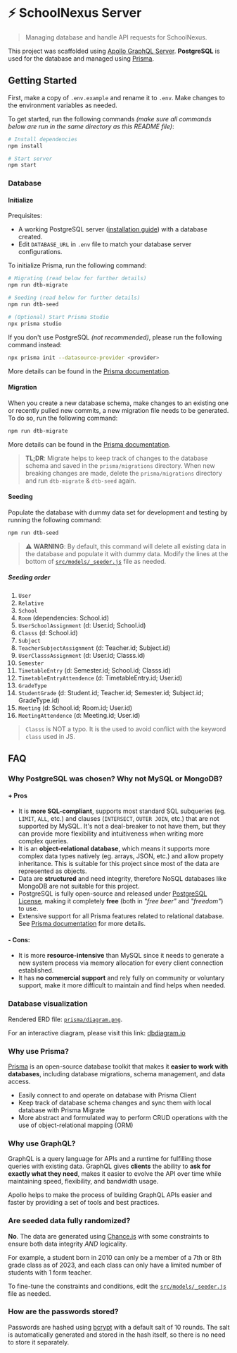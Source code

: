 # ⚡ SchoolNexus Server

> Managing database and handle API requests for SchoolNexus.

This project was scaffolded using [Apollo GraphQL Server](https://www.apollographql.com/docs/apollo-server). **PostgreSQL** is used for the database and managed using [Prisma](https://www.prisma.io/).

## Getting Started

First, make a copy of `.env.example` and rename it to `.env`. Make changes to the environment variables as needed.

To get started, run the following commands _(make sure all commands below are run in the same directory as this README file)_:

```bash
# Install dependencies
npm install

# Start server
npm start
```

### Database

#### Initialize

Prequisites:

-   A working PostgreSQL server ([installation guide](https://www.postgresqltutorial.com/postgresql-getting-started/install-postgresql/)) with a database created.
-   Edit `DATABASE_URL` in `.env` file to match your database server configurations.

To initialize Prisma, run the following command:

```bash
# Migrating (read below for further details)
npm run dtb-migrate

# Seeding (read below for further details)
npm run dtb-seed

# (Optional) Start Prisma Studio
npx prisma studio
```

If you don't use PostgreSQL _(not recommended)_, please run the following command instead:

```bash
npx prisma init --datasource-provider <provider>
```

More details can be found in the [Prisma documentation](https://www.prisma.io/docs/getting-started/setup-prisma/start-from-scratch).

#### Migration

When you create a new database schema, make changes to an existing one or recently pulled new commits, a new migration file needs to be generated. To do so, run the following command:

```bash
npm run dtb-migrate
```

More details can be found in the [Prisma documentation](https://www.prisma.io/docs/concepts/components/prisma-migrate).

> **TL;DR**: Migrate helps to keep track of changes to the database schema and saved in the `prisma/migrations` directory. When new breaking changes are made, delete the `prisma/migrations` directory and run `dtb-migrate` & `dtb-seed` again.

#### Seeding

Populate the database with dummy data set for development and testing by running the following command:

```bash
npm run dtb-seed
```

> :warning: **WARNING**: By default, this command will delete all existing data in the database and populate it with dummy data. Modify the lines at the bottom of [`src/models/_seeder.js`](/SchoolNexus-Server/src/models/_seeder.js) file as needed.

##### Seeding order

1. `User`
1. `Relative`
1. `School`
1. `Room` (dependencies: School.id)
1. `UserSchoolAssignment` (d: User.id; School.id)
1. `Classs` (d: School.id)
1. `Subject`
1. `TeacherSubjectAssignment` (d: Teacher.id; Subject.id)
1. `UserClasssAssignment` (d: User.id; Classs.id)
1. `Semester`
1. `TimetableEntry` (d: Semester.id; School.id; Classs.id)
1. `TimetableEntryAttendence` (d: TimetableEntry.id; User.id)
1. `GradeType`
1. `StudentGrade` (d: Student.id; Teacher.id; Semester.id; Subject.id; GradeType.id)
1. `Meeting` (d: School.id; Room.id; User.id)
1. `MeetingAttendence` (d: Meeting.id; User.id)

> `Classs` is NOT a typo. It is the used to avoid conflict with the keyword `class` used in JS.

## FAQ

### Why PostgreSQL was chosen? Why not MySQL or MongoDB?

#### \+ Pros

-   It is **more SQL-compliant**, supports most standard SQL subqueries (eg. `LIMIT`, `ALL`, etc.) and clauses (`INTERSECT`, `OUTER JOIN`, etc.) that are not supported by MySQL. It's not a deal-breaker to not have them, but they can provide more flexibility and intuitiveness when writing more complex queries.
-   It is an **object-relational database**, which means it supports more complex data types natively (eg. arrays, JSON, etc.) and allow propety inheritance. This is suitable for this project since most of the data are represented as objects.
-   Data are **structured** and need integrity, therefore NoSQL databases like MongoDB are not suitable for this project.
-   PostgreSQL is fully open-source and released under [PostgreSQL License](https://www.postgresql.org/about/licence/), making it completely **free** (both in _"free beer"_ and _"freedom"_) to use.
-   Extensive support for all Prisma features related to relational database. See [Prisma documentation](https://www.prisma.io/docs/reference/database-reference/database-features) for more details.

#### \- Cons:

-   It is more **resource-intensive** than MySQL since it needs to generate a new system process via memory allocation for every client connection established.
-   It has **no commercial support** and rely fully on community or voluntary support, make it more difficult to maintain and find helps when needed.

### Database visualization

Rendered ERD file: [`prisma/diagram.png`](/SchoolNexus-Server/prisma/diagram.png).

For an interactive diagram, please visit this link: [dbdiagram.io](https://dbdiagram.io/d/CS207b-Final-65e9afacb1f3d4062c5d5f56)

### Why use Prisma?

[Prisma](https://www.prisma.io) is an open-source database toolkit that makes it **easier to work with databases**, including database migrations, schema management, and data access.

-   Easily connect to and operate on database with Prisma Client
-   Keep track of database schema changes and sync them with local database with Prisma Migrate
-   More abstract and formulated way to perform CRUD operations with the use of object-relational mapping (ORM)

### Why use GraphQL?

GraphQL is a query language for APIs and a runtime for fulfilling those queries with existing data. GraphQL gives **clients** the ability to **ask for exactly what they need**, makes it easier to evolve the API over time while maintaining speed, flexibility, and bandwidth usage.

Apollo helps to make the process of building GraphQL APIs easier and faster by providing a set of tools and best practices.

### Are seeded data fully randomized?

**No**. The data are generated using [Chance.js](https://chancejs.com/) with some constraints to ensure both data integrity _AND_ logicality.

For example, a student born in 2010 can only be a member of a 7th or 8th grade class as of 2023, and each class can only have a limited number of students with 1 form teacher.

To fine-tune the constraints and conditions, edit the [`src/models/_seeder.js`](/SchoolNexus-Server/src/models/_seeder.js) file as needed.

### How are the passwords stored?

Passwords are hashed using [bcrypt](https://www.npmjs.com/package/bcrypt) with a default salt of 10 rounds. The salt is automatically generated and stored in the hash itself, so there is no need to store it separately.
